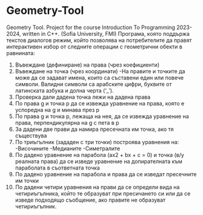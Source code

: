 # Geometry-Tool
Geometry Tool. Project for the course Introduction To Programming 2023-2024, written in C++. (Sofia University, FMI)
Програма, която поддържа текстов диалогов режим, който позволява на потребителите да правят интерактивен избор от следните операции с геометрични обекти в равнината:
1.	Въвеждане (дефиниране) на права (чрез коефициенти)
2.	Въвеждане на точка (чрез координати)
-На правите и точките да може да се задават имена, които са съставени един или повече символи. Валидни символи са арабските цифри, буквите от латинската азбука и долна черта (‘_’).
3.	Проверка дали дадена точка лежи на дадена права
4.	По права g и точка p да се извежда уравнение на права, която е успоредна на g и минава през p
5.	По права g и точка p, лежаща на нея, да се извежда уравнение на права, перпендикулярна на g с пета в p
6.	За дадени две прави да намира пресечната им точка, ако тя съществува
7.	По триъгълник (зададен с три точки) построява уравнения на: -Височините -Медианите -Симетралите
8.	По дадено уравнение на парабола (ax2 + bx + c = 0) и точка (в/у реалната права) да се изведе уравнение на допирателната към параболата в съответната точка
9.	По дадено уравнение на парабола и права да се изведат пресечните им точки
10.	По дадени четири уравнения на прави да се определи вида на четириъгълника, който те образуват при пресичането си или да се изведе подходящо съобщение, ако правите не образуват четириъгълник.

